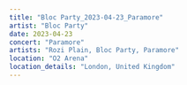 ```yaml
---
title: "Bloc Party_2023-04-23_Paramore"
artist: "Bloc Party"
date: 2023-04-23
concert: "Paramore"
artists: "Rozi Plain, Bloc Party, Paramore"
location: "O2 Arena"
location_details: "London, United Kingdom"
---
```

